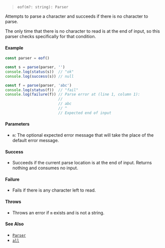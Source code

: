 <!--
 Copyright (c) 2020 Thomas J. Otterson
 
 This software is released under the MIT License.
 https://opensource.org/licenses/MIT
-->

> `eof(m?: string): Parser`

Attempts to parse a character and succeeds if there is no character to parse.

The only time that there is no character to read is at the end of input, so this parser checks specifically for that condition.

#### Example

```javascript
const parser = eof()

const s = parse(parser, '')
console.log(status(s))  // "ok"
console.log(success(s)) // null

const f = parse(parser, 'abc')
console.log(status(f))  // "fail"
console.log(failure(f)) // Parse error at (line 1, column 1):
                        //
                        // abc
                        // ^
                        // Expected end of input
```

#### Parameters

* `m`: The optional expected error message that will take the place of the default error message.

#### Success

* Succeeds if the current parse location is at the end of input. Returns nothing and consumes no input.

#### Failure

* Fails if there is any character left to read.

#### Throws

* Throws an error if `m` exists and is not a string.

#### See Also

* [`Parser`](../types/parser.md)
* [`all`](all.md)